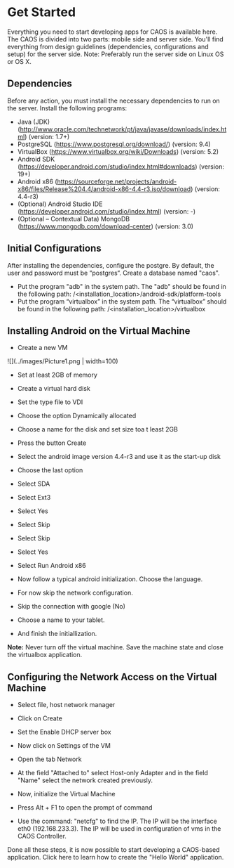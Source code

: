 # Get Started
Everything you need to start developing apps for CAOS is available here. The CAOS is divided into two parts: mobile side and server side. You'll find everything from design guidelines (dependencies, configurations and setup) for the server side. Note: Preferably run the server side on Linux OS or OS X.

## Dependencies
Before any action, you must install the necessary dependencies to run on the server. Install the following programs:

* Java (JDK) (http://www.oracle.com/technetwork/pt/java/javase/downloads/index.html) (version: 1.7+)
* PostgreSQL (https://www.postgresql.org/download/) (version: 9.4)
* VirtualBox (https://www.virtualbox.org/wiki/Downloads) (version: 5.2)
* Android SDK (https://developer.android.com/studio/index.html#downloads) (version: 19+)
* Android x86 (https://sourceforge.net/projects/android-x86/files/Release%204.4/android-x86-4.4-r3.iso/download) (version: 4.4-r3)
* (Optional) Android Studio IDE (https://developer.android.com/studio/index.html) (version: -)
* (Optional – Contextual Data) MongoDB (https://www.mongodb.com/download-center) (version: 3.0)

## Initial Configurations
After installing the dependencies, configure the postgre. By default, the user and password must be “postgres“. Create a database named "caos". 

* Put the program "adb" in the system path. The "adb" should be found in the following path: 
/<installation_location>/android-sdk/platform-tools
* Put the program “virtualbox” in the system path. The “virtualbox” should be found in the following path:
/<installation_location>/virtualbox

## Installing Android on the Virtual Machine
* Create a new VM

![](../images/Picture1.png | width=100)

* Set at least 2GB of memory

* Create a virtual hard disk

* Set the type file to VDI

* Choose the option Dynamically allocated

* Choose a name for the disk and set size toa t least 2GB

* Press the button Create

* Select the android image version 4.4-r3 and use it as the start-up disk

* Choose the last option

* Select SDA

* Select Ext3

* Select Yes

* Select Skip

* Select Skip

* Select Yes

* Select Run Android x86

* Now follow a typical android initialization. Choose the language.

* For now skip the network configuration.

* Skip the connection with google (No)

* Choose a name to your tablet.
  
* And finish the initiallization.

**Note:** Never turn off the virtual machine. Save the machine state and close the virtualbox application.

## Configuring the Network Access on the Virtual Machine

* Select file, host network manager

* Click on Create

* Set the Enable DHCP server box

* Now click on Settings of the VM

* Open the tab Network

* At the field "Attached to" select Host-only Adapter and in the field "Name" select the network created previously.

* Now, initialize the Virtual Machine

* Press Alt + F1 to open the prompt of command

* Use the command: "netcfg" to find the IP. The IP will be the interface eth0 (192.168.233.3). The IP will be used in configuration of vms in the CAOS Controller.

Done all these steps, it is now possible to start developing a CAOS-based application. Click here to learn how to create the "Hello World" application.
